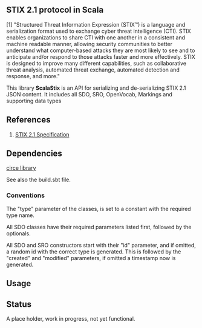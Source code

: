## STIX 2.1 protocol in Scala

[1] "Structured Threat Information Expression (STIX™) is a language and serialization format used to exchange cyber threat intelligence (CTI). STIX enables organizations to share CTI with one another in a consistent and machine readable manner, allowing security communities to better understand what computer-based attacks they are most likely to see and to anticipate and/or respond to those attacks faster and more effectively. STIX is designed to improve many different capabilities, such as collaborative threat analysis, automated threat exchange, automated detection and response, and more."

This library **ScalaStix** is an API for serializing and de-serializing STIX 2.1 JSON content.
It includes all SDO, SRO, OpenVocab, Markings and supporting data types

## References
 
1) [STIX 2.1 Specification](https://docs.google.com/document/d/1yvqWaPPnPW-2NiVCLqzRszcx91ffMowfT5MmE9Nsy_w/edit)
   

## Dependencies

 [circe library](https://github.com/circe/circe)
 
See also the build.sbt file. 
  
 
### Conventions

The "type" parameter of the classes, is set to a constant with the required type name.

All SDO classes have their required parameters listed first, followed by the optionals. 

All SDO and SRO constructors start with their "id" parameter, and if omitted, a random id with the correct type is generated.
 This is followed by the "created" and "modified" parameters, if omitted a timestamp now is generated.
 
 
## Usage

 
## Status

A place holder, work in progress, not yet functional.
